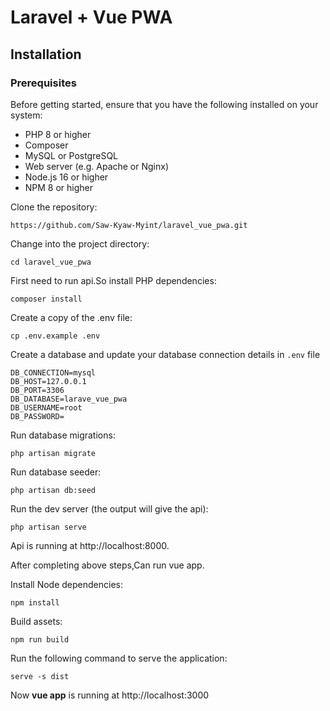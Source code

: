 # Laravel + Vue PWA

## Installation

### Prerequisites

Before getting started, ensure that you have the following installed on your system:

- PHP 8 or higher
- Composer
- MySQL or PostgreSQL
- Web server (e.g. Apache or Nginx)
- Node.js 16 or higher
- NPM 8 or higher

Clone the repository:

```
https://github.com/Saw-Kyaw-Myint/laravel_vue_pwa.git
```

Change into the project directory:

```
cd laravel_vue_pwa
```
First need to run api.So 
install PHP dependencies:

```
composer install
```

Create a copy of the .env file:

```
cp .env.example .env
```

Create a database and update your database connection details in `.env` file

```
DB_CONNECTION=mysql
DB_HOST=127.0.0.1
DB_PORT=3306
DB_DATABASE=larave_vue_pwa
DB_USERNAME=root
DB_PASSWORD=
```

Run database migrations:

```
php artisan migrate
```

Run database seeder:

```
php artisan db:seed
```

Run the dev server (the output will give the api):

```
php artisan serve
```

Api is running at http://localhost:8000.

After completing above steps,Can run vue app.

Install Node dependencies:

```
npm install
```

Build assets:

```
npm run build
```
Run the following command to serve the application:
```
serve -s dist
```
Now **vue app** is running at http://localhost:3000
